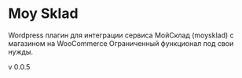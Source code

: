 # Moy Sklad

Wordpress плагин для интеграции сервиса МойСклад (moysklad) с магазином на WooCommerce
Ограниченный функционал под свои нужды.

v 0.0.5
